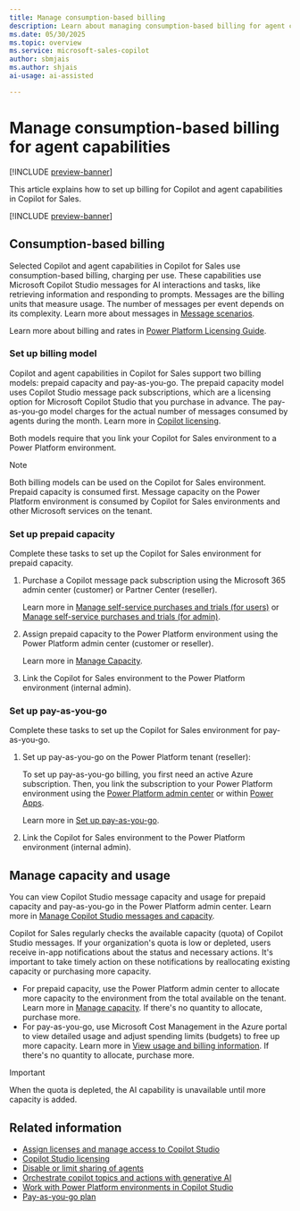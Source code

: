 ```yaml
---
title: Manage consumption-based billing
description: Learn about managing consumption-based billing for agent capabilities in Copilot for Sales.
ms.date: 05/30/2025
ms.topic: overview
ms.service: microsoft-sales-copilot
author: sbmjais
ms.author: shjais
ai-usage: ai-assisted

---
```


# Manage consumption-based billing for agent capabilities

[!INCLUDE [preview-banner](~/../shared-content/shared/preview-includes/preview-banner.md)]

This article explains how to set up billing for Copilot and agent capabilities in Copilot for Sales.

[!INCLUDE [preview-banner](~/../shared-content/shared/preview-includes/preview-note-d365.md)]

## Consumption-based billing

Selected Copilot and agent capabilities in Copilot for Sales use consumption-based billing, charging per use. These capabilities use Microsoft Copilot Studio messages for AI interactions and tasks, like retrieving information and responding to prompts. Messages are the billing units that measure usage. The number of messages per event depends on its complexity. Learn more about messages in [Message scenarios](/microsoft-copilot-studio/requirements-messages-management#message-scenarios).  

Learn more about billing and rates in [Power Platform Licensing Guide](https://go.microsoft.com/fwlink/?LinkId=2085130).

### Set up billing model

Copilot and agent capabilities in Copilot for Sales support two billing models: prepaid capacity and pay-as-you-go. The prepaid capacity model uses Copilot Studio message pack subscriptions, which are a licensing option for Microsoft Copilot Studio that you purchase in advance. The pay-as-you-go model charges for the actual number of messages consumed by agents during the month. Learn more in [Copilot licensing](/microsoft-copilot-studio/billing-licensing).

Both models require that you link your Copilot for Sales environment to a Power Platform environment.

> [!NOTE]
> Both billing models can be used on the Copilot for Sales environment. Prepaid capacity is consumed first.
> Message capacity on the Power Platform environment is consumed by Copilot for Sales environments and other Microsoft services on the tenant.

### Set up prepaid capacity

Complete these tasks to set up the Copilot for Sales environment for prepaid capacity.

1. Purchase a Copilot message pack subscription using the Microsoft 365 admin center (customer) or Partner Center (reseller).

   Learn more in [Manage self-service purchases and trials (for users)](/microsoft-365/commerce/subscriptions/manage-self-service-purchases-users) or [Manage self-service purchases and trials (for admin)](/microsoft-365/commerce/subscriptions/manage-self-service-purchases-admins).

1. Assign prepaid capacity to the Power Platform environment using the Power Platform admin center (customer or reseller).

   Learn more in [Manage Capacity](/power-platform/admin/manage-copilot-studio-messages-capacity?tabs=new#manage-capacity).

1. Link the Copilot for Sales environment to the Power Platform environment (internal admin).

### Set up pay-as-you-go

Complete these tasks to set up the Copilot for Sales environment for pay-as-you-go.

1. Set up pay-as-you-go on the Power Platform tenant (reseller):

   To set up pay-as-you-go billing, you first need an active Azure subscription. Then, you link the subscription to your Power Platform environment using the [Power Platform admin center](https://admin.powerplatform.microsoft.com/) or within [Power Apps](https://make.powerapps.com/).

   Learn more in [Set up pay-as-you-go](/power-platform/admin/pay-as-you-go-set-up).
1. Link the Copilot for Sales environment to the Power Platform environment (internal admin).

## Manage capacity and usage

You can view Copilot Studio message capacity and usage for prepaid capacity and pay-as-you-go in the Power Platform admin center. Learn more in [Manage Copilot Studio messages and capacity](/power-platform/admin/manage-copilot-studio-messages-capacity).

Copilot for Sales regularly checks the available capacity (quota) of Copilot Studio messages. If your organization's quota is low or depleted, users receive in-app notifications about the status and necessary actions. It's important to take timely action on these notifications by reallocating existing capacity or purchasing more capacity.

- For prepaid capacity, use the Power Platform admin center to allocate more capacity to the environment from the total available on the tenant. Learn more in [Manage capacity](/power-platform/admin/manage-copilot-studio-messages-capacity#manage-capacity). If there's no quantity to allocate, purchase more.
- For pay-as-you-go, use Microsoft Cost Management in the Azure portal to view detailed usage and adjust spending limits (budgets) to free up more capacity. Learn more in [View usage and billing information](/power-platform/admin/pay-as-you-go-usage-costs). If there's no quantity to allocate, purchase more.

> [!IMPORTANT]
> When the quota is depleted, the AI capability is unavailable until more capacity is added.

## Related information

- [Assign licenses and manage access to Copilot Studio](/microsoft-copilot-studio/requirements-licensing?tabs=web)  
- [Copilot Studio licensing](/microsoft-copilot-studio/billing-licensing)  
- [Disable or limit sharing of agents](/microsoft-copilot-studio/admin-sharing-controls-limits)  
- [Orchestrate copilot topics and actions with generative AI](/microsoft-copilot-studio/advanced-generative-actions)  
- [Work with Power Platform environments in Copilot Studio](/microsoft-copilot-studio/environments-first-run-experience)  
- [Pay-as-you-go plan](/power-platform/admin/pay-as-you-go-overview)  
